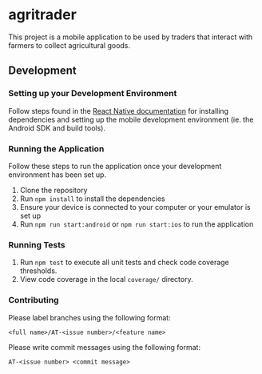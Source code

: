 # agritrader

This project is a mobile application to be used by traders that interact with farmers to collect agricultural goods. 

## Development
### Setting up your Development Environment
Follow steps found in the [React Native documentation](https://facebook.github.io/react-native/docs/getting-started.html) for installing dependencies and setting up the mobile development environment (ie. the Android SDK and build tools).

### Running the Application
Follow these steps to run the application once your development environment has been set up.
1. Clone the repository
2. Run `npm install` to install the dependencies
3. Ensure your device is connected to your computer or your emulator is set up
4. Run `npm run start:android` or `npm run start:ios` to run the application 

### Running Tests
1. Run `npm test` to execute all unit tests and check code coverage thresholds.
2. View code coverage in the local `coverage/` directory.

### Contributing 
Please label branches using the following format: 
```
<full name>/AT-<issue number>/<feature name>
```

Please write commit messages using the following format: 
```
AT-<issue number> <commit message>
```